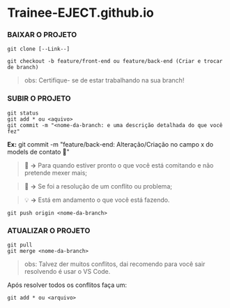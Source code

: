 # Trainee-EJECT.github.io

### BAIXAR O PROJETO

```
git clone [--Link--]

git checkout -b feature/front-end ou feature/back-end (Criar e trocar de branch)

```

> obs: Certifique- se de estar trabalhando na sua branch!

### SUBIR O PROJETO

```
git status
git add * ou <aquivo>
git commit -m "<nome-da-branch: e uma descrição detalhada do que você fez"

``` 
**Ex:** git commit -m "feature/back-end: Alteração/Criação no campo x do models de contato :tada:"

> :tada: **->** Para quando estiver pronto o que você está comitando e não pretende mexer mais;

> :bug: **->** Se foi a resolução de um conflito ou problema;

> :bulb: **->** Está em andamento o que você está fazendo.

```
git push origin <nome-da-branch>

```

### ATUALIZAR O PROJETO

```
git pull 
git merge <nome-da-branch>

```
> obs: Talvez der muitos conflitos, dai recomendo para você sair resolvendo é usar o VS Code.

Após resolver todos os conflitos faça um:

```
git add * ou <arquivo> 

```
